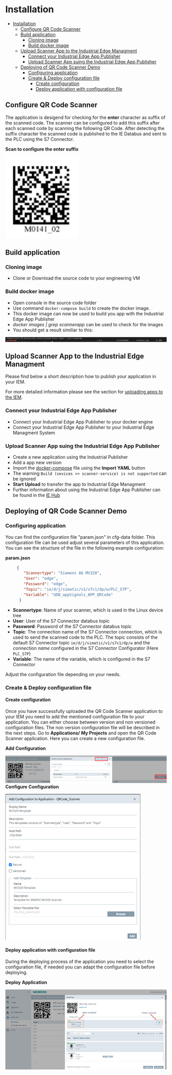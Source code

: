 # Installation

- [Installation](#installation)
  - [Configure QR Code Scanner](#configure-qr-code-scanner)
  - [Build application](#build-application)
    - [Cloning image](#cloning-image)
    - [Build docker image](#build-docker-image)
  - [Upload Scanner App to the Industrial Edge Managment](#upload-scanner-app-to-the-industrial-edge-managment)
    - [Connect your Industrial Edge App Publisher](#connect-your-industrial-edge-app-publisher)
    - [Upload Scanner App suing the Industrial Edge App Publisher](#upload-scanner-app-suing-the-industrial-edge-app-publisher)
  - [Deploying of QR Code Scanner Demo](#deploying-of-qr-code-scanner-demo)
    - [Configuring application](#configuring-application)
    - [Create & Deploy configuration file](#create--deploy-configuration-file)
      - [Create configuration](#create-configuration)
      - [Deploy application with configuration file](#deploy-application-with-configuration-file)
  
## Configure QR Code Scanner

The application is desigend for checking for the **enter** character as suffix of the scanned code. The scanner can be configured to add this suffix after each scanned code by scanning the following QR Code. After detecting the suffix character the scanned code is published to the IE Databus and sent to the PLC using the S7 Connector.

**Scan to configure the enter suffix**

![deploy VFC](graphics/suffix.png)

## Build application

### Cloning image

- Clone or Download the source code to your engineering VM

### Build docker image

- Open console in the source code folder
- Use command `docker-compose build` to create the docker image.
- This docker image can now be used to build you app with the Industrial Edge App Publisher
- *docker images | grep scannerapp* can be used to check for the images
- You should get a result similiar to this:

![deploy VFC](./graphics/docker_images_scannerapp.png)

## Upload Scanner App to the Industrial Edge Managment

Please find below a short description how to publish your application in your IEM.

For more detailed information please see the section for [uploading apps to the IEM](https://github.com/industrial-edge/upload-app-to-iem).

### Connect your Industrial Edge App Publisher

- Connect your Industrial Edge App Publisher to your docker engine
- Connect your Industrial Edge App Publisher to your Industrial Edge Managment System

### Upload Scanner App suing the Industrial Edge App Publisher

- Create a new application using the Industrial Publisher
- Add a app new version
- Import the [docker-compose](../docker-compose.yml) file using the **Import YAML** button
- The warning `Build (sevices >> scanner-service) is not supported` can be ignored
- **Start Upload** to transfer the app to Industrial Edge Managment
- Further information about using the Industrial Edge App Publisher can be found in the [IE Hub](https://iehub.eu1.edge.siemens.cloud/documents/appPublisher/en/start.html)

## Deploying of QR Code Scanner Demo

### Configuring application

You can find the configuration file "param.json" in cfg-data folder. This configuration file can be used adjust several parameters of this application. You can see the structure of the file in the following example configuration:

**param.json**
```json
     {
        "Scannertype": "Siemens AG MV320",
        "User": "edge",
        "Password": "edge",
        "Topic": "ie/d/j/simatic/v1/s7c1/dp/w/PLC_S7P",
        "Variable": "GDB_appSignals_APP_QRCode"
      }
```

- **Scannertype**: Name of your scanner, which is used in the Linux device tree
- **User**: User of the  S7 Connector databus topic
- **Password**: Password of the  S7 Connector databus topic
- **Topic**: The connection name of the S7 Connector connection, which is used to send the scanned code to the PLC. The topic consists of the default S7 Connector topic `ie/d/j/simatic/v1/s7c1/dp/w` and the *connection name* configured in the S7 Connector Configurator (Here `PLC_S7P`)
- **Variable**: The name of the variable, which is configured in the S7 Connector

Adjust the configuration file depending on your needs.

### Create & Deploy configuration file

#### Create configuration

Once you have successfully uploaded the QR Code Scanner application to your IEM you need to add the mentioned configuration file to your application. You can either choose between version and non versioned configuration files. The non version configuration file will be described in the next steps.
Go to **Applications/** **My Projects** and open the QR Code Scanner application. Here you can create a new configuration file.

**Add** **Configuration**

![deploy VFC](./graphics/add_config_file.png)
**Configure** **Configuration**

![deploy VFC](./graphics/configure_config.png)

#### Deploy application with configuration file

During the deploying process of the application you need to select the configuration file, if needed you can adapt the configuration file before deploying.

**Deploy** **Application**

![deploy VFC](./graphics/deploy_config.png)
